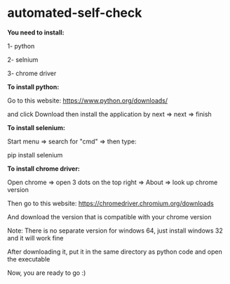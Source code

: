# automated-self-check

**You need to install:**

1- python

2- selnium

3- chrome driver

**To install python:**


Go to this website: https://www.python.org/downloads/

and click Download then install the application by next => next => finish 

**To install selenium:**

Start menu => search for "cmd" => then type:

pip install selenium


**To install chrome driver:**

Open chrome => open 3 dots on the top right => About => look up chrome version

Then go to this website: https://chromedriver.chromium.org/downloads

And download the version that is compatible with your chrome version

Note: There is no separate version for windows 64, just install windows 32 and it will work fine

After downloading it, put it in the same directory as python code and open the executable

Now, you are ready to go :)

